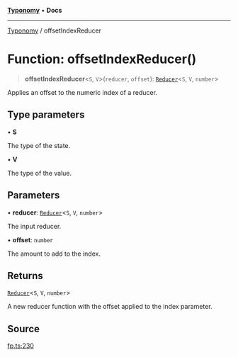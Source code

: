 [**Typonomy**](../README.md) • **Docs**

***

[Typonomy](../globals.md) / offsetIndexReducer

# Function: offsetIndexReducer()

> **offsetIndexReducer**\<`S`, `V`\>(`reducer`, `offset`): [`Reducer`](../type-aliases/Reducer.md)\<`S`, `V`, `number`\>

Applies an offset to the numeric index of a reducer.

## Type parameters

• **S**

The type of the state.

• **V**

The type of the value.

## Parameters

• **reducer**: [`Reducer`](../type-aliases/Reducer.md)\<`S`, `V`, `number`\>

The input reducer.

• **offset**: `number`

The amount to add to the index.

## Returns

[`Reducer`](../type-aliases/Reducer.md)\<`S`, `V`, `number`\>

A new reducer function with the offset applied to the index parameter.

## Source

[fp.ts:230](https://github.com/softcraft-development/typonomy/blob/1c47fc13034f4e53267c72ada03a418616dc092e/src/fp.ts#L230)
